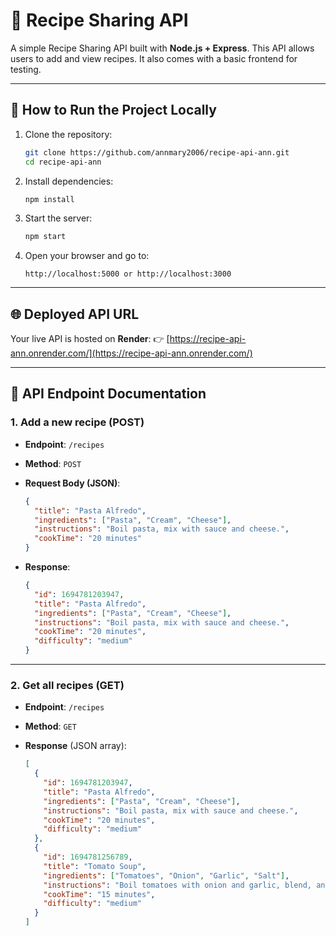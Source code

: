 # 🍲 Recipe Sharing API

A simple Recipe Sharing API built with **Node.js + Express**.
This API allows users to add and view recipes. It also comes with a basic frontend for testing.

---

## 🚀 How to Run the Project Locally

1. Clone the repository:

   ```bash
   git clone https://github.com/annmary2006/recipe-api-ann.git
   cd recipe-api-ann
   ```

2. Install dependencies:

   ```bash
   npm install
   ```

3. Start the server:

   ```bash
   npm start
   ```

4. Open your browser and go to:

   ```
   http://localhost:5000 or http://localhost:3000
   ```

---

## 🌐 Deployed API URL

Your live API is hosted on **Render**:
👉 [https://recipe-api-ann.onrender.com/](https://recipe-api-ann.onrender.com/)

---

## 📌 API Endpoint Documentation

### 1. Add a new recipe (POST)

* **Endpoint**: `/recipes`
* **Method**: `POST`
* **Request Body (JSON)**:

  ```json
  {
    "title": "Pasta Alfredo",
    "ingredients": ["Pasta", "Cream", "Cheese"],
    "instructions": "Boil pasta, mix with sauce and cheese.",
    "cookTime": "20 minutes"
  }
  ```
* **Response**:

  ```json
  {
    "id": 1694781203947,
    "title": "Pasta Alfredo",
    "ingredients": ["Pasta", "Cream", "Cheese"],
    "instructions": "Boil pasta, mix with sauce and cheese.",
    "cookTime": "20 minutes",
    "difficulty": "medium"
  }
  ```

---

### 2. Get all recipes (GET)

* **Endpoint**: `/recipes`
* **Method**: `GET`
* **Response** (JSON array):

  ```json
  [
    {
      "id": 1694781203947,
      "title": "Pasta Alfredo",
      "ingredients": ["Pasta", "Cream", "Cheese"],
      "instructions": "Boil pasta, mix with sauce and cheese.",
      "cookTime": "20 minutes",
      "difficulty": "medium"
    },
    {
      "id": 1694781256789,
      "title": "Tomato Soup",
      "ingredients": ["Tomatoes", "Onion", "Garlic", "Salt"],
      "instructions": "Boil tomatoes with onion and garlic, blend, and season.",
      "cookTime": "15 minutes",
      "difficulty": "medium"
    }
  ]
  ```
